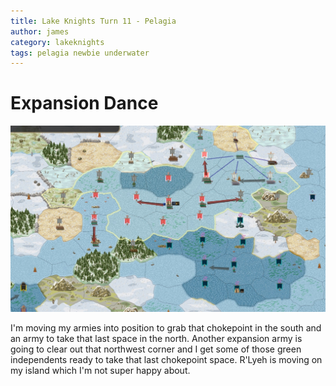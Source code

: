 ```yaml
---
title: Lake Knights Turn 11 - Pelagia
author: james
category: lakeknights
tags: pelagia newbie underwater
---
```


# Expansion Dance

![Orders](/assets/images/pelagia_11001.jpg)

I'm moving my armies into position to grab that chokepoint in the south and an army to take that last space in the north. Another expansion army is going to clear out that northwest corner and I get some of those green independents ready to take that last chokepoint space. R'Lyeh is moving on my island which I'm not super happy about.
